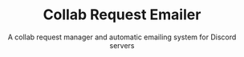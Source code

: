 ---
title: Collab Request Emailer
subtitle: A collab request manager and automatic emailing system for Discord servers
slug: mmm-collabs
main-image: /images/portfolio/mmm-collabs/prompt.png
demo: https://discord.gg/minimetamonnft
tech: [node, discord, js, aws]
images: [
  /images/portfolio/mmm-collabs/prompt.png, 
  /images/portfolio/mmm-collabs/modal.png,
]
---